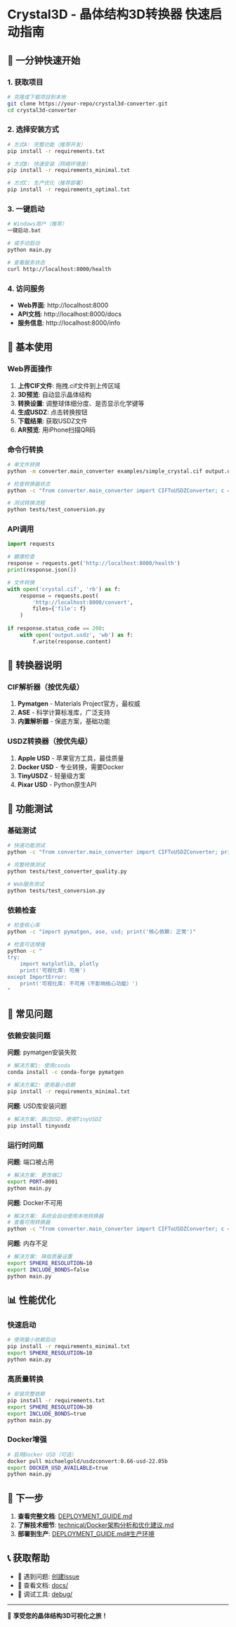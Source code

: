 # Crystal3D - 晶体结构3D转换器 快速启动指南

## 🚀 一分钟快速开始

### 1. 获取项目

```bash
# 克隆或下载项目到本地
git clone https://your-repo/crystal3d-converter.git
cd crystal3d-converter
```

### 2. 选择安装方式

```bash
# 方式A: 完整功能（推荐开发）
pip install -r requirements.txt

# 方式B: 快速安装（网络环境差）
pip install -r requirements_minimal.txt

# 方式C: 生产优化（推荐部署）
pip install -r requirements_optimal.txt
```

### 3. 一键启动

```bash
# Windows用户（推荐）
一键启动.bat

# 或手动启动
python main.py

# 查看服务状态
curl http://localhost:8000/health
```

### 4. 访问服务

- **Web界面**: http://localhost:8000
- **API文档**: http://localhost:8000/docs
- **服务信息**: http://localhost:8000/info

## 📝 基本使用

### Web界面操作

1. **上传CIF文件**: 拖拽.cif文件到上传区域
2. **3D预览**: 自动显示晶体结构
3. **转换设置**: 调整球体细分度、是否显示化学键等
4. **生成USDZ**: 点击转换按钮
5. **下载结果**: 获取USDZ文件
6. **AR预览**: 用iPhone扫描QR码

### 命令行转换

```bash
# 单文件转换
python -m converter.main_converter examples/simple_crystal.cif output.usdz

# 检查转换器状态
python -c "from converter.main_converter import CIFToUSDZConverter; c = CIFToUSDZConverter(); print('可用转换器:', list(c.usdz_converters.keys()))"

# 测试转换流程
python tests/test_conversion.py
```

### API调用

```python
import requests

# 健康检查
response = requests.get('http://localhost:8000/health')
print(response.json())

# 文件转换
with open('crystal.cif', 'rb') as f:
    response = requests.post(
        'http://localhost:8000/convert',
        files={'file': f}
    )
    
if response.status_code == 200:
    with open('output.usdz', 'wb') as f:
        f.write(response.content)
```

## 🔧 转换器说明

### CIF解析器（按优先级）

1. **Pymatgen** - Materials Project官方，最权威
2. **ASE** - 科学计算标准库，广泛支持
3. **内置解析器** - 保底方案，基础功能

### USDZ转换器（按优先级）

1. **Apple USD** - 苹果官方工具，最佳质量
2. **Docker USD** - 专业转换，需要Docker
3. **TinyUSDZ** - 轻量级方案
4. **Pixar USD** - Python原生API

## 🧪 功能测试

### 基础测试
```bash
# 快速功能测试
python -c "from converter.main_converter import CIFToUSDZConverter; print('系统初始化:', '成功' if CIFToUSDZConverter() else '失败')"

# 完整转换测试
python tests/test_converter_quality.py

# Web服务测试
python tests/test_conversion.py
```

### 依赖检查
```bash
# 检查核心库
python -c "import pymatgen, ase, usd; print('核心依赖: 正常')"

# 检查可选增强
python -c "
try:
    import matplotlib, plotly
    print('可视化库: 可用')
except ImportError:
    print('可视化库: 不可用（不影响核心功能）')
"
```

## 🐛 常见问题

### 依赖安装问题

**问题**: pymatgen安装失败
```bash
# 解决方案1: 使用conda
conda install -c conda-forge pymatgen

# 解决方案2: 使用最小依赖
pip install -r requirements_minimal.txt
```

**问题**: USD库安装问题
```bash
# 解决方案: 跳过USD，使用TinyUSDZ
pip install tinyusdz
```

### 运行时问题

**问题**: 端口被占用
```bash
# 解决方案: 更改端口
export PORT=8001
python main.py
```

**问题**: Docker不可用
```bash
# 解决方案: 系统会自动使用本地转换器
# 查看可用转换器
python -c "from converter.main_converter import CIFToUSDZConverter; c = CIFToUSDZConverter(); print(list(c.usdz_converters.keys()))"
```

**问题**: 内存不足
```bash
# 解决方案: 降低质量设置
export SPHERE_RESOLUTION=10
export INCLUDE_BONDS=false
python main.py
```

## 📊 性能优化

### 快速启动
```bash
# 使用最小依赖启动
pip install -r requirements_minimal.txt
export SPHERE_RESOLUTION=10
python main.py
```

### 高质量转换
```bash
# 安装完整依赖
pip install -r requirements.txt
export SPHERE_RESOLUTION=30
export INCLUDE_BONDS=true
python main.py
```

### Docker增强
```bash
# 启用Docker USD（可选）
docker pull michaelgold/usdzconvert:0.66-usd-22.05b
export DOCKER_USD_AVAILABLE=true
python main.py
```

## 🎯 下一步

1. **查看完整文档**: [DEPLOYMENT_GUIDE.md](DEPLOYMENT_GUIDE.md)
2. **了解技术细节**: [technical/Docker架构分析和优化建议.md](technical/Docker架构分析和优化建议.md)
3. **部署到生产**: [DEPLOYMENT_GUIDE.md#生产环境](DEPLOYMENT_GUIDE.md#生产环境)

## 📞 获取帮助

- 🐛 遇到问题: [创建Issue](https://github.com/yourorg/crystal3d-converter/issues)
- 📖 查看文档: [docs/](../docs/)
- 🔧 调试工具: [debug/](../debug/)

---

🎉 **享受您的晶体结构3D可视化之旅！** 